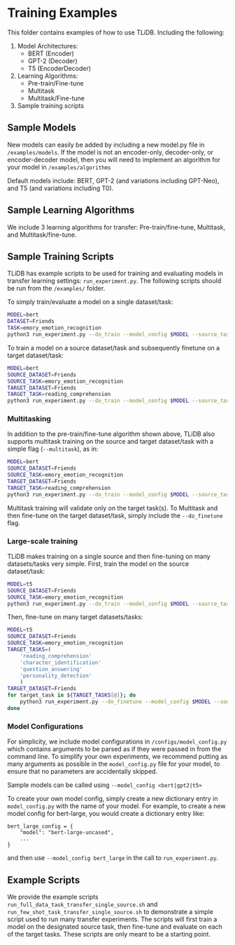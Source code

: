 # Training Examples
This folder contains examples of how to use TLiDB. Including the following:
1. Model Architectures:
    - BERT (Encoder)
    - GPT-2 (Decoder)
    - T5 (EncoderDecoder)
2. Learning Algorithms:
    - Pre-train/Fine-tune
    - Multitask
    - Multitask/Fine-tune
3. Sample training scripts

## Sample Models
New models can easily be added by including a new model.py file in `/examples/models`. If the model is not an encoder-only, decoder-only, or encoder-decoder model, then you will need to implement an algorithm for your model in `/examples/algorithms`

Default models include: BERT, GPT-2 (and variations including GPT-Neo), and T5 (and variations including T0).

## Sample Learning Algorithms
We include 3 learning algorithms for transfer: Pre-train/fine-tune, Multitask, and Multitask/fine-tune.

## Sample Training Scripts
TLiDB has example scripts to be used for training and evaluating models in transfer learning settings: `run_experiment.py`. The following scripts should be run from the `/examples/` folder.

To simply train/evaluate a model on a single dataset/task:
```bash
MODEL=bert
DATASET=Friends
TASK=emory_emotion_recognition
python3 run_experiment.py --do_train --model_config $MODEL --source_tasks $TASK --source_datasets $DATASET --do_eval --eval_best --target_tasks $TASK --target_datasets $DATASET --few_shot_percent 0.1
```

To train a model on a source dataset/task and subsequently finetune on a target dataset/task:
```bash
MODEL=bert
SOURCE_DATASET=Friends
SOURCE_TASK=emory_emotion_recognition
TARGET_DATASET=Friends
TARGET_TASK=reading_comprehension
python3 run_experiment.py --do_train --model_config $MODEL --source_tasks $SOURCE_TASK --source_datasets $SOURCE_DATASET --do_finetune --do_eval --eval_best --target_tasks $TARGET_TASK --target_datasets $TARGET_DATASET --few_shot_percent 0.1
```

### Multitasking
In addition to the pre-train/fine-tune algorithm shown above, TLiDB also supports multitask training on the source and target dataset/task with a simple flag (`--multitask`), as in:
```bash
MODEL=bert
SOURCE_DATASET=Friends
SOURCE_TASK=emory_emotion_recognition
TARGET_DATASET=Friends
TARGET_TASK=reading_comprehension
python3 run_experiment.py --do_train --model_config $MODEL --source_tasks $SOURCE_TASK --source_datasets $SOURCE_DATASET --do_eval --eval_best --target_tasks $TARGET_TASK --target_datasets $TARGET_DATASET --multitask --few_shot_percent 0.1
```

Multitask training will validate only on the target task(s).
To Multitask and then fine-tune on the target dataset/task, simply include the `--do_finetune` flag.

### Large-scale training
TLiDB makes training on a single source and then fine-tuning on many datasets/tasks very simple. First, train the model on the source dataset/task:
```bash
MODEL=t5
SOURCE_DATASET=Friends
SOURCE_TASK=emory_emotion_recognition
python3 run_experiment.py --do_train --model_config $MODEL --source_tasks $SOURCE_TASK --source_datasets $SOURCE_DATASET
```
Then, fine-tune on many target datasets/tasks:
```bash
MODEL=t5
SOURCE_DATASET=Friends
SOURCE_TASK=emory_emotion_recognition
TARGET_TASKS=(
    'reading_comprehension'
    'character_identification'
    'question_answering'
    'personality_detection'
    )
TARGET_DATASET=Friends
for target_task in ${TARGET_TASKS[@]}; do
    python3 run_experiment.py --do_finetune --model_config $MODEL --source_tasks $SOURCE_TASK --source_datasets $SOURCE_DATASET --target_tasks $target_task --target_datasets $TARGET_DATASET --few_shot_percent 0.1
done
```

### Model Configurations
For simplicity, we include model configurations in `/configs/model_config.py` which contains arguments to be parsed as if they were passed in from the command line. To simplify your own experiments, we recommend putting as many arguments as possible in the `model_config.py` file for your model, to ensure that no parameters are accidentally skipped.

Sample models can be called using `--model_config <bert|gpt2|t5>`

To create your own model config, simply create a new dictionary entry in `model_config.py` with the name of your model. For example, to create a new model config for bert-large, you would create a dictionary entry like:
```python3
bert_large_config = {
    "model": "bert-large-uncased",
    ...
}
```
and then use `--model_config bert_large` in the call to `run_experiment.py`.

## Example Scripts
We provide the example scripts `run_full_data_task_transfer_single_source.sh` and `run_few_shot_task_transfer_single_source.sh` to demonstrate a simple script used to run many transfer experiments.
The scripts will first train a model on the designated source task, then fine-tune and evaluate on each of the target tasks. These scripts are only meant to be a starting point.

